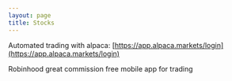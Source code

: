 ```yaml
---
layout: page
title: Stocks
---
```


Automated trading with alpaca: [https://app.alpaca.markets/login](https://app.alpaca.markets/login)

Robinhood great commission free mobile app for trading
